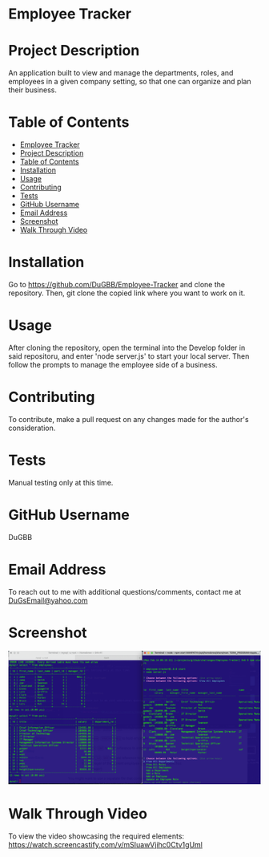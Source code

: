 # Employee Tracker

# Project Description

An application built to view and manage the departments, roles, and employees in a given company setting, so that one can organize and plan their business.

# Table of Contents

- [Employee Tracker](#employee-tracker)
- [Project Description](#project-description)
- [Table of Contents](#table-of-contents)
- [Installation](#installation)
- [Usage](#usage)
- [Contributing](#contributing)
- [Tests](#tests)
- [GitHub Username](#github-username)
- [Email Address](#email-address)
- [Screenshot](#screenshot)
- [Walk Through Video](#walk-through-video)

# Installation

Go to https://github.com/DuGBB/Employee-Tracker and clone the repository. Then, git clone the copied link where you want to work on it.

# Usage

After cloning the repository, open the terminal into the Develop folder in said repositoru, and enter 'node server.js' to start your local server. Then follow the prompts to manage the employee side of a business.

# Contributing

To contribute, make a pull request on any changes made for the author's consideration.

# Tests

Manual testing only at this time.

# GitHub Username

DuGBB

# Email Address

To reach out to me with additional questions/comments, contact me at DuGsEmail@yahoo.com

# Screenshot

![Employee-Tracker](./assets/images/employeeTracker.png?raw=true "Employee-Tracker")

# Walk Through Video

To view the video showcasing the required elements: https://watch.screencastify.com/v/mSIuawVjihc0Ctv1gUml
